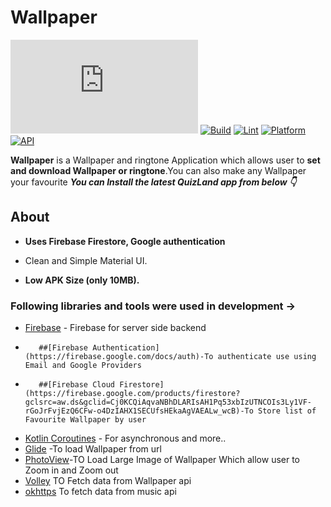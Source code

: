 
# Wallpaper

[![Only 32 Kb](https://badge-size.herokuapp.com/Naereen/StrapDown.js/master/strapdown.min.js)](https://github.com/Naereen/StrapDown.js/blob/master/strapdown.min.js)
[![Build](https://github.com/Haid-Faiz/QuizLand/actions/workflows/gradle_build_ci.yml/badge.svg)](https://github.com/Haid-Faiz/QuizLand/actions/workflows/gradle_build_ci.yml)
[![Lint](https://github.com/Haid-Faiz/QuizLand/actions/workflows/lint_check_ci.yml/badge.svg)](https://github.com/Haid-Faiz/QuizLand/actions/workflows/lint_check_ci.yml)
[![Platform](https://img.shields.io/badge/platform-android-blue.svg)](http://developer.android.com/index.html)
[![API](https://img.shields.io/badge/API-23%2B-blue.svg?style=flat)](https://android-arsenal.com/api?level=23)


**Wallpaper** is a  Wallpaper and ringtone Application which allows user to **set and download Wallpaper or ringtone**.You can also make any Wallpaper your favourite 
***You can Install the latest QuizLand app from below 👇***


<!-- 
## ScreenShots
<table>
   <ul>
      <li>
         <h4>App Intro | Quiz participation<h4>
      </li>
   </ul>
   <tr>
<td><img src = "https://user-images.githubusercontent.com/56159740/143897423-8cdb958e-3bfe-483a-a8d3-5a5b53eabaf1.gif" height = "370" width="200"></td>
<td><img src = "https://user-images.githubusercontent.com/56159740/144014767-43680b1f-49fd-4c4a-9749-07321fcb8633.jpg" height = "370" width="200"></td>
<td><img src = "https://user-images.githubusercontent.com/56159740/144013269-d8209228-6707-4aff-815a-68b83021b582.gif" height = "370" width="200"></td>
  </tr>
</table>

<table>
      <ul>
      <li>
         <h4>Create Quiz | Participants result<h4>
          </li>
   </ul>
  <tr>
<td><img src = "https://user-images.githubusercontent.com/56159740/143897402-f3074c6e-af6e-494e-a0f5-58ee26ca6378.gif" height = "370" width="200"></td>
<td><img src = "https://user-images.githubusercontent.com/56159740/143898449-0fe8d1da-68a8-4f08-9a20-f06e6f7071bf.jpg" height = "370" width="200"></td>
<td><img src = "https://user-images.githubusercontent.com/56159740/144015396-3711a2e6-4e41-43f5-b6c1-d73b5d08a7dc.jpg" height = "370" width="200"></td>
<td><img src = "https://user-images.githubusercontent.com/56159740/143995430-0fd56021-4847-4b83-9667-200ce5fd2478.gif" height = "370" width="200"></td>
  </tr>
</table> -->
   
## About

- **Uses Firebase Firestore, Google authentication**

- Clean and Simple Material UI.
- **Low APK Size (only 10MB).**


### Following libraries and tools  were used in development ->

- [Firebase]() - Firebase for server side backend
-        ##[Firebase Authentication](https://firebase.google.com/docs/auth)-To authenticate use using Email and Google Providers
-        ##[Firebase Cloud Firestore](https://firebase.google.com/products/firestore?gclsrc=aw.ds&gclid=Cj0KCQiAqvaNBhDLARIsAH1Pq53xbIzUTNCOIs3Ly1VF-rGoJrFvjEzQ6CFw-o4DzIAHX1SECUfsHEkaAgVAEALw_wcB)-To Store list of Favourite Wallpaper by user

- [Kotlin Coroutines](https://kotlinlang.org/docs/reference/coroutines-overview.html) - For asynchronous and more..
- [Glide](https://github.com/bumptech/glide) -To load Wallpaper from url
- [PhotoView](https://github.com/Baseflow/PhotoView)-TO Load Large Image of Wallpaper Which allow user to Zoom in and Zoom out
- [Volley](https://developer.android.com/training/volley) TO Fetch data from Wallpaper api
- [okhttps](https://square.github.io/okhttp/) To fetch data from music api

